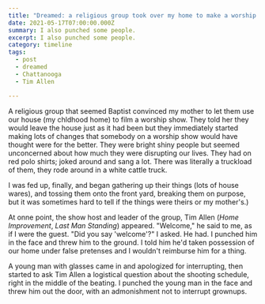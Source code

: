 ```yaml
---
title: "Dreamed: a religious group took over my home to make a worship show."
date: 2021-05-17T07:00:00.000Z
summary: I also punched some people.
excerpt: I also punched some people.
category: timeline
tags:
  - post 
  - dreamed
  - Chattanooga
  - Tim Allen

---
```


A religious group that seemed Baptist convinced my mother to let them use our house (my chldhood home) to film a  worship show.  They told her they would leave the house just as it had been but they immediately started making lots of changes that somebody on a worship show would have thought were for the better. They were bright shiny people but seemed unconcerned about how much they were disrupting our lives. They had on red polo shirts; joked around and sang a lot. There was literally a truckload of them, they rode around in a white cattle truck.

I was fed up, finally, and began gathering up their things (lots of house wares), and tossing them onto the front yard, breaking them on purpose, but it was sometimes hard to tell if the things were theirs or my mother's.)

At onne point, the show host and leader of the group, Tim Allen (_Home Improvement_, _Last Man Standing_) appeared. 
"Welcome," he said to me, as if I were the guest.
"Did you say 'welcome'?" I asked. He had. I punched him in the face and threw him to the ground. I told him he'd taken possession of our home under false pretenses and I wouldn't reimburse him for a thing.

A young man with glasses came in and apologized for interrupting, then started to ask Tim Allen a logistical question about the shooting schedule, right in the middle of the beating. I punched the young man in the face and threw him out the door, with an admonishment not to interrupt grownups.